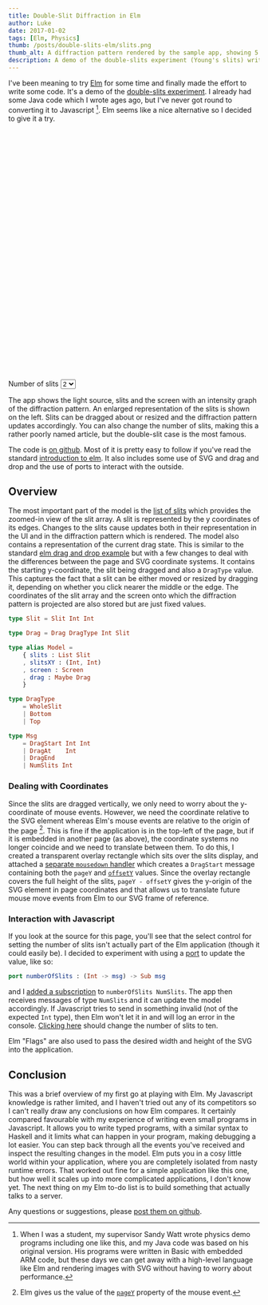 ```yaml
---
title: Double-Slit Diffraction in Elm
author: Luke
date: 2017-01-02
tags: [Elm, Physics]
thumb: /posts/double-slits-elm/slits.png
thumb_alt: A diffraction pattern rendered by the sample app, showing 5 slits on the left and an intensity graph on the right
description: A demo of the double-slits experiment (Young's slits) written in Elm.
---
```


I've been meaning to try [Elm](http://elm-lang.org) for some time and finally made the effort to write some code. It's a demo of the [double-slits experiment](https://en.wikipedia.org/wiki/Double-slit_experiment). I already had some Java code which I wrote ages ago, but I've never got round to converting it to Javascript [^swatt]. Elm seems like a nice alternative so I decided to give it a try.

[^swatt]: When I was a student, my supervisor Sandy Watt wrote physics demo programs including one like this, and my Java code was based on his original version. His programs were written in Basic with embedded ARM code, but these days we can get away with a high-level language like Elm and rendering images with SVG without having to worry about performance.

<div style="margin: 0 auto; width: 750px; height: 500px;">
<div id="slits"></div>
</div>
<div id="controls" class="mt-2">
<label for="numSlits">Number of slits</label>
<select class="text-neutral-500" id="numSlits" onchange="changeSlits()">
        <option value="1">1</option>
        <option value="2" selected>2</option>
        <option value="3">3</option>
        <option value="4">4</option>
        <option value="5">5</option>
        <option value="6">6</option>
</select>
</div>
<script src="slits.js"></script>
<script>
    var app = Elm.Main.init({
      node: document.getElementById('slits'),
      flags: { width: 750, height: 500 }
    });
    var nSlitsNode = document.getElementById('numSlits');
    nSlitsNode.options[1].selected = true;
    function changeSlits() {
        app.ports.numberOfSlits.send(Number(nSlitsNode.value));
    }
</script>

The app shows the light source, slits and the screen with an intensity graph of the diffraction pattern. An enlarged representation of the slits is shown on the left. Slits can be dragged about or resized and the diffraction pattern updates accordingly. You can also change the number of slits, making this a rather poorly named article, but the double-slit case is the most famous.

The code is [on github](https://github.com/tekul/elm-slits). Most of it is pretty easy to follow if you've read the standard [introduction to elm](https://guide.elm-lang.org/). It also includes some use of SVG and drag and drop and the use of ports to interact with the outside.

## Overview

The most important part of the model is the [list of slits](https://github.com/tekul/elm-slits/blob/4232544c5f5c74734ada4d81667b788c33044c7f/src/Model.elm#L27) which provides the zoomed-in view of the slit array. A slit is represented by the y coordinates of its edges. Changes to the slits cause updates both in their representation in the UI and in the diffraction pattern which is rendered. The model also contains a representation of the current drag state. This is similar to the standard [elm drag and drop example](http://elm-lang.org/examples/drag) but with a few changes to deal with the differences between the page and SVG coordinate systems. It contains the starting y-coordinate, the slit being dragged and also a `DragType` value. This captures the fact that a slit can be either moved or resized by dragging it, depending on whether you click nearer the middle or the edge. The coordinates of the slit array and the screen onto which the diffraction pattern is projected are also stored but are just fixed values.

```elm
type Slit = Slit Int Int

type Drag = Drag DragType Int Slit

type alias Model =
    { slits : List Slit
    , slitsXY : (Int, Int)
    , screen : Screen
    , drag : Maybe Drag
    }

type DragType
    = WholeSlit
    | Bottom
    | Top

type Msg
    = DragStart Int Int
    | DragAt    Int
    | DragEnd
    | NumSlits Int
```

### Dealing with Coordinates

Since the slits are dragged vertically, we only need to worry about the y-coordinate of mouse events. However, we need the coordinate relative to the SVG element whereas Elm's mouse events are relative to the origin of the page [^elm-mouse]. This is fine if the application is in the top-left of the page, but if it is embedded in another page (as above), the coordinate systems no longer coincide and we need to translate between them. To do this, I created a transparent overlay rectangle which sits over the slits display, and attached a [separate `mousedown` handler](https://github.com/tekul/elm-slits/blob/da067c50569cb45409e23ab1df5714ba38896fc1/src/View.elm#L62) which creates a `DragStart` message containing both the `pageY` and [`offsetY`](https://developer.mozilla.org/en-US/docs/Web/API/MouseEvent/offsetY) values. Since the overlay rectangle covers the full height of the slits, `pageY - offsetY` gives the y-origin of the SVG element in page coordinates and that allows us to translate future mouse move events from Elm to our SVG frame of reference.

[^elm-mouse]: Elm gives us the value of the [`pageY`](https://developer.mozilla.org/en-US/docs/Web/API/MouseEvent/pageY) property of the mouse event.

### Interaction with Javascript

If you look at the source for this page, you'll see that the select control for setting the number of slits isn't actually part of the Elm application (though it could easily be). I decided to experiment with using a [port](https://guide.elm-lang.org/interop/javascript.html) to update the value, like so:

```elm
port numberOfSlits : (Int -> msg) -> Sub msg
```

and I [added a subscription](https://github.com/tekul/elm-slits/blob/4232544c5f5c74734ada4d81667b788c33044c7f/src/Main.elm#L66) to `numberOfSlits NumSlits`. The app then receives messages of type `NumSlits` and it can update the model accordingly. If Javascript tries to send in something invalid (not of the expected `Int` type), then Elm won't let it in and will log an error in the console.
<a href="javascript:void(0)" onclick="app.ports.numberOfSlits.send(10)">Clicking here</a>
should change the number of slits to ten.

Elm "Flags" are also used to pass the desired width and height of the SVG into the application.


## Conclusion

This was a brief overview of my first go at playing with Elm. My Javascript knowledge is rather limited, and I haven't tried out any of its competitors so I can't really draw any conclusions on how Elm compares. It certainly compared favourable with my experience of writing even small programs in Javascript. It allows you to write typed programs, with a similar syntax to Haskell and it limits what can happen in your program, making debugging a lot easier. You can step back through all the events you've received and inspect the resulting changes in the model. Elm puts you in a cosy little world within your application, where you are completely isolated from nasty runtime errors. That worked out fine for a simple application like this one, but how well it scales up into more complicated applications, I don't know yet. The next thing on my Elm to-do list is to build something that actually talks to a server.

Any questions or suggestions, please [post them on github](https://github.com/tekul/elm-slits/issues).
